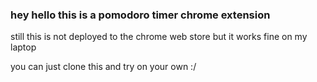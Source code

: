 <h3>hey hello this is a pomodoro timer chrome extension</h3>
<p>still this is not deployed to the chrome web store but it works fine on my laptop</p>
<p>you can just clone this and try on your own :/</p>